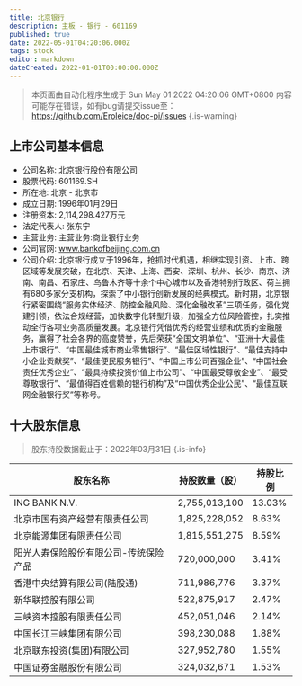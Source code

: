```yaml
---
title: 北京银行
description: 主板 - 银行 - 601169
published: true
date: 2022-05-01T04:20:06.000Z
tags: stock
editor: markdown
dateCreated: 2022-01-01T00:00:00.000Z
---
```


> 本页面由自动化程序生成于 Sun May 01 2022 04:20:06 GMT+0800
> 内容可能存在错误，如有bug请提交issue至：https://github.com/Eroleice/doc-pi/issues
{.is-warning}

## 上市公司基本信息
- 公司名称: 北京银行股份有限公司
- 股票代码: 601169.SH
- 所在地: 北京 - 北京市
- 成立日期: 1996年01月29日
- 注册资本: 2,114,298.427万元
- 法定代表人: 张东宁
- 主营业务: 主营业务:商业银行业务
- 公司官网: www.bankofbeijing.com.cn
- 公司介绍: 北京银行成立于1996年，抢抓时代机遇，相继实现引资、上市、跨区域等发展突破，在北京、天津、上海、西安、深圳、杭州、长沙、南京、济南、南昌、石家庄、乌鲁木齐等十余个中心城市以及香港特别行政区、荷兰拥有680多家分支机构，探索了中小银行创新发展的经典模式。新时期，北京银行紧密围绕“服务实体经济、防控金融风险、深化金融改革”三项任务，强化党建引领，依法合规经营，加快数字化转型升级，加强全方位风险管控，扎实推动全行各项业务高质量发展。北京银行凭借优秀的经营业绩和优质的金融服务，赢得了社会各界的高度赞誉，先后荣获“全国文明单位”、“亚洲十大最佳上市银行”、“中国最佳城市商业零售银行”、“最佳区域性银行”、“最佳支持中小企业贡献奖”、“最佳便民服务银行”、“中国上市公司百强企业”、“中国社会责任优秀企业”、“最具持续投资价值上市公司”、“中国最受尊敬企业”、“最受尊敬银行”、“最值得百姓信赖的银行机构”及“中国优秀企业公民”、“最佳互联网金融银行奖”等称号。


## 十大股东信息
> 股东持股数据截止于：2022年03月31日
{.is-info}

| 股东名称 | 持股数量（股） | 持股比例 |
| --- | --- | --- |
| ING BANK N.V. | 2,755,013,100 | 13.03% |
| 北京市国有资产经营有限责任公司 | 1,825,228,052 | 8.63% |
| 北京能源集团有限责任公司 | 1,815,551,275 | 8.59% |
| 阳光人寿保险股份有限公司-传统保险产品 | 720,000,000 | 3.41% |
| 香港中央结算有限公司(陆股通) | 711,986,776 | 3.37% |
| 新华联控股有限公司 | 522,875,917 | 2.47% |
| 三峡资本控股有限责任公司 | 452,051,046 | 2.14% |
| 中国长江三峡集团有限公司 | 398,230,088 | 1.88% |
| 北京联东投资(集团)有限公司 | 327,952,780 | 1.55% |
| 中国证券金融股份有限公司 | 324,032,671 | 1.53% |




